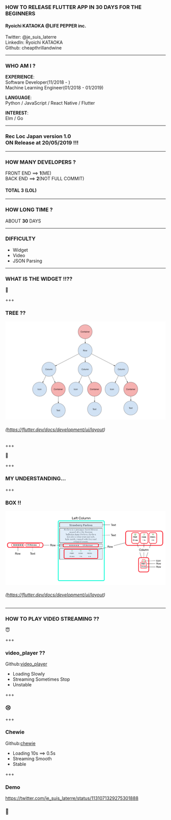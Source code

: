 ### HOW TO RELEASE FLUTTER APP IN 30 DAYS FOR THE BEGINNERS 

#### Ryoichi KATAOKA @LIFE PEPPER inc. <br>

Twitter: @je_suis_laterre <br>
LinkedIn: Ryoichi KATAOKA <br>
Github: cheapthrillandwine

---

### WHO AM I ?

**EXPERIENCE**: <br>
Software Developer(11/2018 - ) <br>
Machine Learning Engineer(01/2018 - 01/2019) <br>

**LANGUAGE**: <br>
Python / JavaScript / React Native / Flutter 

**INTEREST**: <br>
Elm / Go

---

### Rec Loc Japan version 1.0 <br> ON Release at 20/05/2019 !!!

---

### HOW MANY DEVELOPERS ?

FRONT END ==> **1**(ME) <br>
BACK  END ==> **2**(NOT FULL COMMIT) <br>

#### TOTAL **3** (LOL)

---

### HOW LONG TIME ?

ABOUT **30** DAYS

--- 

### DIFFICULTY

- Widget
- Video
- JSON Parsing

--- 

### WHAT IS THE WIDGET !!??
🤔
 
+++

### TREE ??

![PIC](widgetTree.png)

###### (https://flutter.dev/docs/development/ui/layout)

+++

🤔

+++

### MY UNDERSTANDING...

+++

### BOX !!

![PIC](widgetBox2.png)

###### (https://flutter.dev/docs/development/ui/layout)

---

### HOW TO PLAY VIDEO STREAMING ??
😇

+++

### video_player ??
Github:[video_player](https://github.com/flutter/plugins/tree/master/packages/video_player)

- Loading Slowly
- Streaming Sometimes Stop
- Unstable

+++

### 😢

+++ 

### Chewie
Github:[chewie](https://github.com/brianegan/chewie)

- Loading 10s ==> 0.5s
- Streaming Smooth
- Stable

+++

### Demo

https://twitter.com/je_suis_laterre/status/1131071329275301888

### 🤗
